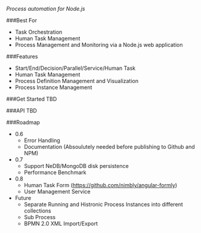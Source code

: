 *Process automation for Node.js*

###Best For
* Task Orchestration
* Human Task Management
* Process Management and Monitoring via a Node.js web application

###Features
* Start/End/Decision/Parallel/Service/Human Task
* Human Task Management
* Process Definition Management and Visualization
* Process Instance Management

###Get Started
TBD

###API
TBD

###Roadmap
* 0.6
  * Error Handling
  * Documentation (Absoulutely needed before publishing to Github and NPM)
* 0.7
  * Support NeDB/MongoDB disk persistence
  * Performance Benchmark
* 0.8
  * Human Task Form (https://github.com/nimbly/angular-formly)
  * User Management Service
* Future
  * Separate Running and Histronic Process Instances into different collections
  * Sub Process
  * BPMN 2.0 XML Import/Export
